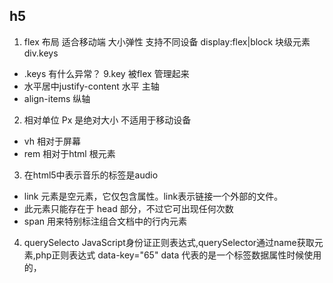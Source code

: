 ## h5
1. flex 布局 适合移动端 大小弹性 支持不同设备
display:flex|block
块级元素div.keys
- .keys 有什么异常？
9.key  被flex 管理起来
- 水平居中justify-content 水平 主轴
- align-items 纵轴
2. 相对单位
  Px 是绝对大小 不适用于移动设备
- vh 相对于屏幕
- rem 相对于html 根元素

3. 在html5中表示音乐的标签是audio
- link 元素是空元素，它仅包含属性。link表示链接一个外部的文件。
- 此元素只能存在于 head 部分，不过它可出现任何次数
- span 用来特别标注组合文档中的行内元素

4. querySelecto JavaScript身份证正则表达式,querySelector通过name获取元素,php正则表达式
data-key="65" data 代表的是一个标签数据属性时候使用的，